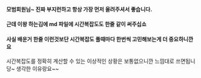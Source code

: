 #### 모범회원님~ 진짜 부지런하고 항상 가장 먼저 올려주셔서 좋습니다.

#### 근데 이왕 하는김에 md 파일에 시간복잡도도 한줄 같이 써주십쇼

#### 사실 배운거 한줄 이런것보단 시간복잡도 풀때마다 한번씩 고민해보는게 더 중요하니깐요

시간복잡도를 정확히 계산할 수 있는 이상적인 상황은 보통없으니깐 느낌대로 쓰면됩니당~
생각한 이유랑요~~ 
